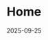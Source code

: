 ---
title: 'Home'
date: 2025-09-25
type: landing
sections:
  - block: markdown
    content:
      title: "Park MinHo's Portfolio Blog"
      subtitle: "Sharing stories about Game Programming, Mobile, and AI."
    design:
      align: center
      background:
        image:
          filename: 'center.png'
        image_darken: 0.6
      text_color_light: true

  - block: resume-biography
    content:
      username: admin
    design:
      spacing:
        padding: [0, 0, 0, 0]
      biography:
        style: 'text-align: justify; font-size: 0.8em;'
      avatar:
        size: medium
        shape: circle
        
  - block: markdown
    content:
      text: |
        <style>
          .slider-container { position: relative; max-width: 100%; margin: auto; overflow: hidden; border-radius: 10px; }
          .slider-container .slide { display: none; width: 100%; }
          .slider-container .slide img { width: 100%; vertical-align: middle; }
          .slider-container .prev, .slider-container .next { cursor: pointer; position: absolute; top: 50%; width: auto; padding: 16px; margin-top: -22px; color: white; font-weight: bold; font-size: 20px; transition: 0.6s ease; border-radius: 0 3px 3px 0; user-select: none; background-color: rgba(0,0,0,0.5); }
          .slider-container .next { right: 0; border-radius: 3px 0 0 3px; }
          .slider-container .prev:hover, .slider-container .next:hover { background-color: rgba(0,0,0,0.8); }
        </style>
        <div class="container-fluid">
          <div class="row">
            <div class="col-12">
              <div class="slider-container">
                <div class="slide"><img src="/en/blog/tilemap/oni.jpg" alt="Slide 1"></div>
                <div class="slide"><img src="/en/blog/sampling/prob.jpg" alt="Slide 2"></div>
                <div class="slide"><img src="/en/blog/ui-management/ui.jpg" alt="Slide 3"></div>
                <a class="prev" onclick="plusSlides(-1)">&#10094;</a>
                <a class="next" onclick="plusSlides(1)">&#10095;</a>
              </div>
            </div>
          </div>
        </div>
        <script>
          let slideIndex = 1;
          showSlides(slideIndex);
          function plusSlides(n) { showSlides(slideIndex += n); }
          function showSlides(n) {
            let i;
            let slides = document.getElementsByClassName("slide");
            if (slides.length === 0) return;
            if (n > slides.length) { slideIndex = 1 }
            if (n < 1) { slideIndex = slides.length }
            for (i = 0; i < slides.length; i++) { slides[i].style.display = "none"; }
            if (slides.length > 0) { slides[slideIndex-1].style.display = "block"; }
          }
          setInterval(function() { plusSlides(1); }, 3000);
        </script>
    design:
      spacing:
        padding: ["20px", "0", "20px", "0"]

  - block: collection
    content:
      title: "Featured Posts"
      filters:
        folders: [blog]
        tag: 'Featured' 
        count: 3
    design:
      view: card
  - block: collection
    content:
      title: "Portfolio"
      filters:
        folders: [blog]
        tag: 'Portfolio'
        count: 3
    design:
      view: card
  - block: collection
    content:
      title: "Coding Stories"
      filters:
        folders: [blog]
        tag: 'Coding Stories'
        count: 3
    design:
      view: card

  - block: markdown
    content:
      text: |
        <link rel="stylesheet" href="https://unpkg.com/leaflet@1.7.1/dist/leaflet.css" />
        <script src="https://unpkg.com/leaflet@1.7.1/dist/leaflet.js"></script>
        <div class="container-fluid">
          <div class="row">
            <div class="col-12">
              <h2 style="text-align: center; margin-bottom: 1.5rem;">Location</h2>
              <div id="map-en" style="width: 450px; height: 450px; border-radius: 10px;"></div>
            </div>
          </div>
        </div>
        <script>
          window.addEventListener('load', function () {
            const mapElement = document.getElementById('map-en');
            if (mapElement && typeof L !== 'undefined') {
              var map = L.map('map-en').setView([35.8469, 127.1293], 15);
              L.tileLayer('https://{s}.tile.openstreetmap.org/{z}/{x}/{y}.png', {
                attribution: '&copy; <a href="https://www.openstreetmap.org/copyright">OpenStreetMap</a> contributors'
              }).addTo(map);
              L.marker([35.8469, 127.1293]).addTo(map).bindPopup('Jeonbuk National University, Jeonju Campus').openPopup();
            }
          });
        </script>
    design:
      spacing:
        padding: ['3rem', 0, '6rem', 0]
---